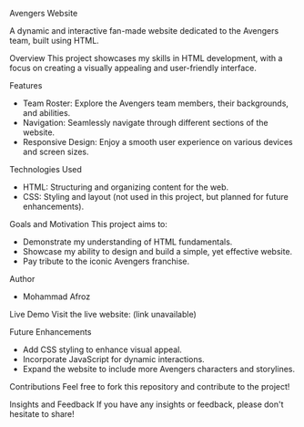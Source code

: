 Avengers Website

A dynamic and interactive fan-made website dedicated to the Avengers team, built using HTML.

Overview
This project showcases my skills in HTML development, with a focus on creating a visually appealing and user-friendly interface.

Features
- Team Roster: Explore the Avengers team members, their backgrounds, and abilities.
- Navigation: Seamlessly navigate through different sections of the website.
- Responsive Design: Enjoy a smooth user experience on various devices and screen sizes.

Technologies Used
- HTML: Structuring and organizing content for the web.
- CSS: Styling and layout (not used in this project, but planned for future enhancements).

Goals and Motivation
This project aims to:

- Demonstrate my understanding of HTML fundamentals.
- Showcase my ability to design and build a simple, yet effective website.
- Pay tribute to the iconic Avengers franchise.

Author
- Mohammad Afroz

Live Demo
Visit the live website: (link unavailable)


Future Enhancements
- Add CSS styling to enhance visual appeal.
- Incorporate JavaScript for dynamic interactions.
- Expand the website to include more Avengers characters and storylines.

Contributions
Feel free to fork this repository and contribute to the project!

Insights and Feedback
If you have any insights or feedback, please don't hesitate to share!
